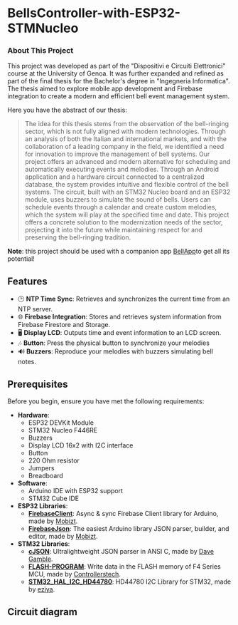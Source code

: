 # BellsController-with-ESP32-STMNucleo

### About This Project

This project was developed as part of the "Dispositivi e Circuiti Elettronici" course at the University of Genoa. It was further expanded and refined as part of the final thesis for the Bachelor's degree in "Ingegneria Informatica". The thesis aimed to explore mobile app development and Firebase integration to create a modern and efficient bell event management system.

Here you have the abstract of our thesis:

> The idea for this thesis stems from the observation of the bell-ringing sector, which is not fully aligned with modern technologies. 
Through an analysis of both the Italian and international markets, and with the collaboration of a leading company in the field, we identified a need for innovation to improve the management of bell systems.
Our project offers an advanced and modern alternative for scheduling and automatically executing events and melodies. Through an Android application and a hardware circuit connected to a centralized database, the system provides intuitive and flexible control of the bell systems. The circuit, built with an STM32 Nucleo board and an ESP32 module, uses buzzers to simulate the sound of bells. Users can schedule events through a calendar and create custom melodies, which the system will play at the specified time and date.
This project offers a concrete solution to the modernization needs of the sector, projecting it into the future while maintaining respect for and preserving the bell-ringing tradition.

**Note**: this project should be used with a companion app [BellApp](https://github.com/FN-Org/BellApp)to get all its potential!

## Features
- 🕑 **NTP Time Sync**: Retrieves and synchronizes the current time from an NTP server.
- 🌐 **Firebase Integration**: Stores and retrieves system information from Firebase Firestore and Storage.
- 🖥️ **Display LCD**: Outputs time and event information to an LCD screen.
- 🎶 **Button**: Press the physical button to synchronize your melodies
- 🔊 **Buzzers**: Reproduce your melodies with buzzers simulating bell notes.

## Prerequisites

Before you begin, ensure you have met the following requirements:

- **Hardware**:
  - ESP32 DEVKit Module
  - STM32 Nucleo F446RE
  - Buzzers
  - Display LCD 16x2 with I2C interface
  - Button
  - 220 Ohm resistor
  - Jumpers
  - Breadboard
- **Software**:
  - Arduino IDE with ESP32 support
  - STM32 Cube IDE
- **ESP32 Libraries**: 
  - **[FirebaseClient](https://github.com/mobizt/FirebaseClient)**: Async & sync Firebase Client library for Arduino, made by [Mobizt](https://github.com/mobizt).
  - **[FirebaseJson](https://github.com/mobizt/FirebaseJson)**: The easiest Arduino library JSON parser, builder, and editor, made by [Mobizt](https://github.com/mobizt).
- **STM32 Libraries**:
  -  **[cJSON](https://github.com/DaveGamble/cJSON)**: Ultralightweight JSON parser in ANSI C, made by [Dave Gamble](https://github.com/DaveGamble).
  -  **[FLASH-PROGRAM](https://github.com/controllerstech/STM32/tree/master/FLASH_PROGRAM/F4%20SERIES)**: Write data in the FLASH memory of F4 Series MCU, made by [Controllerstech](https://github.com/controllerstech).
  -  **[STM32_HAL_I2C_HD44780](https://github.com/eziya/STM32_HAL_I2C_HD44780)**: HD44780 I2C Library for STM32, made by [eziya](https://github.com/eziya).

## Circuit diagram
